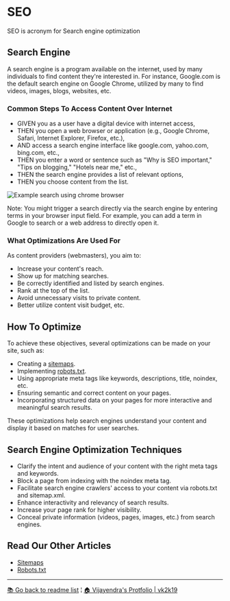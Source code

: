 # SEO

SEO is acronym for Search engine optimization

## Search Engine

A search engine is a program available on the internet, used by many individuals to find content they're interested in. For instance, Google.com is the default search engine on Google Chrome, utilized by many to find videos, images, blogs, websites, etc.

### Common Steps To Access Content Over Internet

- GIVEN you as a user have a digital device with internet access,
- THEN you open a web browser or application (e.g., Google Chrome, Safari, Internet Explorer, Firefox, etc.),
- AND access a search engine interface like google.com, yahoo.com, bing.com, etc.,
- THEN you enter a word or sentence such as "Why is SEO important," "Tips on blogging," "Hotels near me," etc.,
- THEN the search engine provides a list of relevant options,
- THEN you choose content from the list.

![Example search using chrome browser](./SEO-USER-SEARCH-EXAMPLE.gif)

Note: You might trigger a search directly via the search engine by entering terms in your browser input field. For example, you can add a term in Google to search or a web address to directly open it.

### What Optimizations Are Used For

As content providers (webmasters), you aim to:

- Increase your content's reach.
- Show up for matching searches.
- Be correctly identified and listed by search engines.
- Rank at the top of the list.
- Avoid unnecessary visits to private content.
- Better utilize content visit budget, etc.

## How To Optimize

To achieve these objectives, several optimizations can be made on your site, such as:

- Creating a [sitemaps](../sitemaps).
- Implementing [robots.txt](../robots).
- Using appropriate meta tags like keywords, descriptions, title, noindex, etc.
- Ensuring semantic and correct content on your pages.
- Incorporating structured data on your pages for more interactive and meaningful search results.

These optimizations help search engines understand your content and display it based on matches for user searches.

## Search Engine Optimization Techniques

- Clarify the intent and audience of your content with the right meta tags and keywords.
- Block a page from indexing with the noindex meta tag.
- Facilitate search engine crawlers' access to your content via robots.txt and sitemap.xml.
- Enhance interactivity and relevancy of search results.
- Increase your page rank for higher visibility.
- Conceal private information (videos, pages, images, etc.) from search engines.

## Read Our Other Articles

- [Sitemaps](../sitemaps)
- [Robots.txt](../robots)

***

[&#128218; Go back to readme list](../) ¦ [&#x1F3E0; Vijayendra's Protfolio &#124; vk2k19](/) 
